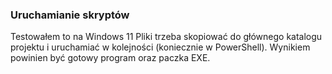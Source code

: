 ### Uruchamianie skryptów 
Testowałem to na Windows 11
Pliki trzeba skopiować do głównego katalogu projektu i uruchamiać w kolejności (koniecznie w PowerShell). Wynikiem powinien być gotowy program oraz paczka EXE.
